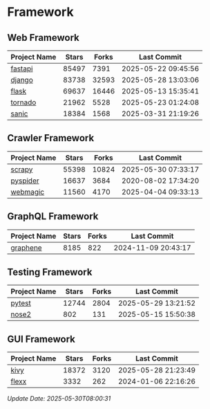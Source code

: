 # Framework

## Web Framework
| Project Name | Stars | Forks | Last Commit |
| ------------ | ----- | ----- | ----------- |
| [fastapi](https://github.com/fastapi/fastapi) | 85497 | 7391 | 2025-05-22 09:45:56 |
| [django](https://github.com/django/django) | 83738 | 32593 | 2025-05-28 13:03:06 |
| [flask](https://github.com/pallets/flask) | 69637 | 16446 | 2025-05-13 15:35:41 |
| [tornado](https://github.com/tornadoweb/tornado) | 21962 | 5528 | 2025-05-23 01:24:08 |
| [sanic](https://github.com/sanic-org/sanic) | 18384 | 1568 | 2025-03-31 21:19:26 |

## Crawler Framework
| Project Name | Stars | Forks | Last Commit |
| ------------ | ----- | ----- | ----------- |
| [scrapy](https://github.com/scrapy/scrapy) | 55398 | 10824 | 2025-05-30 07:33:17 |
| [pyspider](https://github.com/binux/pyspider) | 16637 | 3684 | 2020-08-02 17:34:20 |
| [webmagic](https://github.com/code4craft/webmagic) | 11560 | 4170 | 2025-04-04 09:33:13 |

## GraphQL Framework
| Project Name | Stars | Forks | Last Commit |
| ------------ | ----- | ----- | ----------- |
| [graphene](https://github.com/graphql-python/graphene) | 8185 | 822 | 2024-11-09 20:43:17 |

## Testing Framework
| Project Name | Stars | Forks | Last Commit |
| ------------ | ----- | ----- | ----------- |
| [pytest](https://github.com/pytest-dev/pytest) | 12744 | 2804 | 2025-05-29 13:21:52 |
| [nose2](https://github.com/nose-devs/nose2) | 802 | 131 | 2025-05-15 15:50:38 |

## GUI Framework
| Project Name | Stars | Forks | Last Commit |
| ------------ | ----- | ----- | ----------- |
| [kivy](https://github.com/kivy/kivy) | 18372 | 3120 | 2025-05-28 21:23:49 |
| [flexx](https://github.com/flexxui/flexx) | 3332 | 262 | 2024-01-06 22:16:26 |

*Update Date: 2025-05-30T08:00:31*